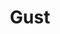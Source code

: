 ---
facebook: https://facebook.com/Gust-246116808757618
logohandle: gust
sort: gust
title: Gust
twitter: https://x.com/gustly
website: https://gust.com/
---